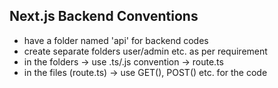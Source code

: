 
## Next.js Backend Conventions
- have a folder named 'api' for backend codes
- create separate folders user/admin etc. as per requirement
- in the folders -> use .ts/.js convention -> route.ts 
- in the files (route.ts) -> use GET(), POST() etc. for the code